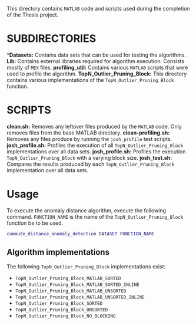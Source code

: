 This directory contains `MATLAB` code and scripts used during the completion of 
the Thesis project.

# SUBDIRECTORIES
***Datasets:** Contains data sets that can be used for testing the algorithms.
**Lib:** Contains external libraries required for algorithm execution. Consists 
    mostly of `MEX` files.
**profiling_util:** Contains various `MATLAB` scripts that were used to profile
    the algorithm.
**TopN_Outlier_Pruning_Block:** This directory contains various implementations
    of the `TopN_Outlier_Pruning_Block` function.

# SCRIPTS
**clean.sh:** Removes any leftover files produced by the `MATLAB` code. Only
    removes files from the base MATLAB directory.
**clean-profiling.sh:** Removes any files produce by running the `josh_profile`
    test scripts.
**josh_profile.sh:** Profiles the execution of all `TopN_Outlier_Pruning_Block`
    implementations over all data sets.
**josh_profile.sh:** Profiles the execution `TopN_Outlier_Pruning_Block` with
    a varying block size.
**josh_test.sh:** Compares the results produced by each 
    `TopN_Outlier_Pruning_Block` implementation over all data sets.

# Usage
To execute the anomaly distance algorithm, execute the following command.
`FUNCTION_NAME` is the name of the `TopN_Outlier_Pruning_Block` function be to
be used.
```matlab
commute_distance_anomaly_detection DATASET FUNCTION_NAME
```

## Algorithm implementations
The following `TopN_Outlier_Pruning_Block` implementations exist:
* `TopN_Outlier_Pruning_Block_MATLAB_SORTED`
* `TopN_Outlier_Pruning_Block_MATLAB_SORTED_INLINE`
* `TopN_Outlier_Pruning_Block_MATLAB_UNSORTED`
* `TopN_Outlier_Pruning_Block_MATLAB_UNSORTED_INLINE`
* `TopN_Outlier_Pruning_Block_SORTED`
* `TopN_Outlier_Pruning_Block_UNSORTED`
* `TopN_Outlier_Pruning_Block_NO_BLOCKING`

